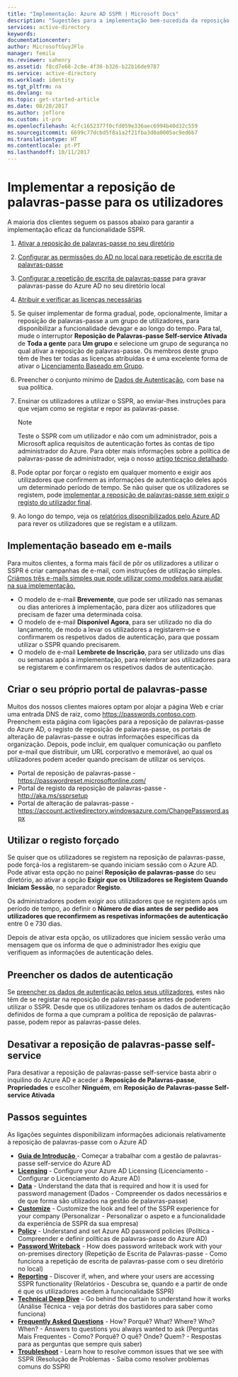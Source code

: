 ```yaml
---
title: "Implementação: Azure AD SSPR | Microsoft Docs"
description: "Sugestões para a implementação bem-sucedida da reposição de palavras-passe self-service do Azure AD"
services: active-directory
keywords: 
documentationcenter: 
author: MicrosoftGuyJFlo
manager: femila
ms.reviewer: sahenry
ms.assetid: f8cd7e68-2c8e-4f30-b326-b22b16de9787
ms.service: active-directory
ms.workload: identity
ms.tgt_pltfrm: na
ms.devlang: na
ms.topic: get-started-article
ms.date: 08/28/2017
ms.author: joflore
ms.custom: it-pro
ms.openlocfilehash: 4cfc1652377f0cfd059e336aec6994b40d32c559
ms.sourcegitcommit: 6699c77dcbd5f8a1a2f21fba3d0a0005ac9ed6b7
ms.translationtype: HT
ms.contentlocale: pt-PT
ms.lasthandoff: 10/11/2017
---
```

# <a name="roll-out-password-reset-for-users"></a>Implementar a reposição de palavras-passe para os utilizadores

A maioria dos clientes seguem os passos abaixo para garantir a implementação eficaz da funcionalidade SSPR.

1. [Ativar a reposição de palavras-passe no seu diretório](active-directory-passwords-getting-started.md)
2. [Configurar as permissões do AD no local para repetição de escrita de palavras-passe](active-directory-passwords-how-it-works.md#active-directory-permissions)
3. [Configurar a repetição de escrita de palavras-passe](active-directory-passwords-writeback.md#configuring-password-writeback) para gravar palavras-passe do Azure AD no seu diretório local
4. [Atribuir e verificar as licenças necessárias](active-directory-passwords-licensing.md)
5. Se quiser implementar de forma gradual, pode, opcionalmente, limitar a reposição de palavras-passe a um grupo de utilizadores, para disponibilizar a funcionalidade devagar e ao longo do tempo. Para tal, mude o interruptor **Reposição de Palavras-passe Self-service Ativada** de **Toda a gente** para **Um grupo** e selecione um grupo de segurança no qual ativar a reposição de palavras-passe. Os membros deste grupo têm de lhes ter todas as licenças atribuídas e é uma excelente forma de ativar o [Licenciamento Baseado em Grupo](active-directory-passwords-licensing.md#enable-group-or-user-based-licensing).
6. Preencher o conjunto mínimo de [Dados de Autenticação](active-directory-passwords-data.md), com base na sua política.
7. Ensinar os utilizadores a utilizar o SSPR, ao enviar-lhes instruções para que vejam como se registar e repor as palavras-passe.
    > [!NOTE]
    > Teste o SSPR com um utilizador e não com um administrador, pois a Microsoft aplica requisitos de autenticação fortes às contas de tipo administrador do Azure. Para obter mais informações sobre a política de palavras-passe de administrador, veja o nosso [artigo técnico detalhado](active-directory-passwords-how-it-works.md).

8. Pode optar por forçar o registo em qualquer momento e exigir aos utilizadores que confirmem as informações de autenticação deles após um determinado período de tempo. Se não quiser que os utilizadores se registem, pode [implementar a reposição de palavras-passe sem exigir o registo do utilizador final](active-directory-passwords-data.md).
9. Ao longo do tempo, veja os [relatórios disponibilizados pelo Azure AD](active-directory-passwords-reporting.md) para rever os utilizadores que se registam e a utilizam.

## <a name="email-based-rollout"></a>Implementação baseado em e-mails

Para muitos clientes, a forma mais fácil de pôr os utilizadores a utilizar o SSPR é criar campanhas de e-mail, com instruções de utilização simples. [Criámos três e-mails simples que pode utilizar como modelos para ajudar na sua implementação.](https://onedrive.live.com/?authkey=%21AD5ZP%2D8RyJ2Cc6M&id=A0B59A91C740AB16%2125063&cid=A0B59A91C740AB16)

* O modelo de e-mail **Brevemente**, que pode ser utilizado nas semanas ou dias anteriores à implementação, para dizer aos utilizadores que precisam de fazer uma determinada coisa.
* O modelo de e-mail **Disponível Agora**, para ser utilizado no dia do lançamento, de modo a levar os utilizadores a registarem-se e confirmarem os respetivos dados de autenticação, para que possam utilizar o SSPR quando precisarem.
* O modelo de e-mail **Lembrete de Inscrição**, para ser utilizado uns dias ou semanas após a implementação, para relembrar aos utilizadores para se registarem e confirmarem os respetivos dados de autenticação.

## <a name="creating-your-own-password-portal"></a>Criar o seu próprio portal de palavras-passe

Muitos dos nossos clientes maiores optam por alojar a página Web e criar uma entrada DNS de raiz, como https://passwords.contoso.com. Preenchem esta página com ligações para a reposição de palavras-passe do Azure AD, o registo de reposição de palavras-passe, os portais de alteração de palavras-passe e outras informações específicas da organização. Depois, pode incluir, em qualquer comunicação ou panfleto por e-mail que distribuir, um URL corporativo e memorável, ao qual os utilizadores podem aceder quando precisam de utilizar os serviços.

* Portal de reposição de palavras-passe - https://passwordreset.microsoftonline.com/
* Portal de registo da reposição de palavras-passe - http://aka.ms/ssprsetup
* Portal de alteração de palavras-passe - https://account.activedirectory.windowsazure.com/ChangePassword.aspx

## <a name="using-enforced-registration"></a>Utilizar o registo forçado

Se quiser que os utilizadores se registem na reposição de palavras-passe, pode forçá-los a registarem-se quando iniciam sessão com o Azure AD. Pode ativar esta opção no painel **Reposição de palavras-passe** do seu diretório, ao ativar a opção **Exigir que os Utilizadores se Registem Quando Iniciam Sessão**, no separador **Registo**.

Os administradores podem exigir aos utilizadores que se registem após um período de tempo, ao definir o **Número de dias antes de ser pedido aos utilizadores que reconfirmem as respetivas informações de autenticação** entre 0 e 730 dias.

Depois de ativar esta opção, os utilizadores que iniciem sessão verão uma mensagem que os informa de que o administrador lhes exigiu que verifiquem as informações de autenticação deles.

## <a name="populate-authentication-data"></a>Preencher os dados de autenticação

Se [preencher os dados de autenticação pelos seus utilizadores](active-directory-passwords-data.md), estes não têm de se registar na reposição de palavras-passe antes de poderem utilizar o SSPR. Desde que os utilizadores tenham os dados de autenticação definidos de forma a que cumpram a política de reposição de palavras-passe, podem repor as palavras-passe deles.

## <a name="disabling-self-service-password-reset"></a>Desativar a reposição de palavras-passe self-service

Para desativar a reposição de palavras-passe self-service basta abrir o inquilino do Azure AD e aceder a **Reposição de Palavras-passe**, **Propriedades** e escolher **Ninguém**, em **Reposição de Palavras-passe Self-service Ativada**

## <a name="next-steps"></a>Passos seguintes

As ligações seguintes disponibilizam informações adicionais relativamente à reposição de palavras-passe com o Azure AD

* [**Guia de Introdução** ](active-directory-passwords-getting-started.md) - Começar a trabalhar com a gestão de palavras-passe self-service do Azure AD 
* [**Licensing**](active-directory-passwords-licensing.md) - Configure your Azure AD Licensing (Licenciamento - Configurar o Licenciamento do Azure AD)
* [**Data**](active-directory-passwords-data.md) - Understand the data that is required and how it is used for password management (Dados - Compreender os dados necessários e de que forma são utilizados na gestão de palavras-passe)
* [**Customize**](active-directory-passwords-customize.md) - Customize the look and feel of the SSPR experience for your company (Personalizar - Personalizar o aspeto e a funcionalidade da experiência de SSPR da sua empresa)
* [**Policy**](active-directory-passwords-policy.md) - Understand and set Azure AD password policies (Política - Compreender e definir políticas de palavras-passe do Azure AD)
* [**Password Writeback**](active-directory-passwords-writeback.md) - How does password writeback work with your on-premises directory (Repetição de Escrita de Palavras-passe - Como funciona a repetição de escrita de palavras-passe com o seu diretório no local)
* [**Reporting**](active-directory-passwords-reporting.md) - Discover if, when, and where your users are accessing SSPR functionality (Relatórios - Descubra se, quando e a partir de onde é que os utilizadores acedem à funcionalidade SSPR)
* [**Technical Deep Dive**](active-directory-passwords-how-it-works.md) - Go behind the curtain to understand how it works (Análise Técnica - veja por detrás dos bastidores para saber como funciona)
* [**Frequently Asked Questions**](active-directory-passwords-faq.md) - How? Porquê? What? Where? Who? When? - Answers to questions you always wanted to ask (Perguntas Mais Frequentes - Como? Porquê? O quê? Onde? Quem? - Respostas para as perguntas que sempre quis saber)
* [**Troubleshoot**](active-directory-passwords-troubleshoot.md) - Learn how to resolve common issues that we see with SSPR (Resolução de Problemas - Saiba como resolver problemas comuns do SSPR)